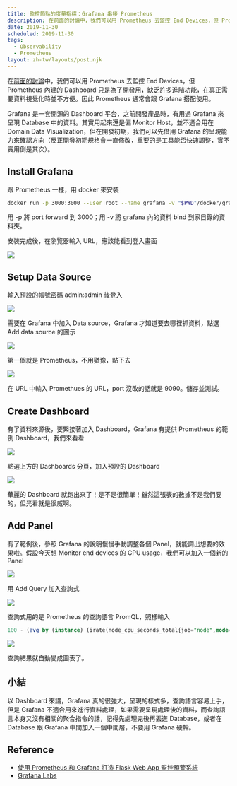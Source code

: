 ```yaml
---
title: 監控節點的度量指標：Grafana 串接 Prometheus
description: 在前面的討論中，我們可以用 Prometheus 去監控 End Devices，但 Prometheus 內建的 Dashboard 只是為了開發用，缺乏許多進階功能，在真正需要資料視覺化時並不方便。因此 Prometheus 通常會跟 Grafana 搭配使用。…
date: 2019-11-30
scheduled: 2019-11-30
tags:
  - Observability
  - Prometheus
layout: zh-tw/layouts/post.njk
---
```


在[前面的討論](https://blog.kenwsc.com/posts/2019/use-prometheus-to-monitor-end-devices/)中，我們可以用 Prometheus 去監控 End Devices，但 Prometheus 內建的 Dashboard 只是為了開發用，缺乏許多進階功能，在真正需要資料視覺化時並不方便。因此 Prometheus 通常會跟 Grafana 搭配使用。

Grafana 是一套開源的 Dashboard 平台，之前開發產品時，有用過 Grafana 來呈現 Database 中的資料。其實用起來還是偏 Monitor Host，並不適合用在 Domain Data Visualization，但在開發初期，我們可以先借用 Grafana 的呈現能力來確認方向（反正開發初期規格會一直修改，重要的是工具能否快速調整，實不實用倒是其次）。

## Install Grafana

跟 Prometheus 一樣，用 docker 來安裝

```bash
docker run -p 3000:3000 --user root --name grafana -v "$PWD"/docker/grafana:/var/lib/grafana grafana/grafana &
```

用 -p 將 port forward 到 3000；用 -v 將 grafana 內的資料 bind 到家目錄的資料夾。

安裝完成後，在瀏覽器輸入 URL，應該能看到登入畫面

![](/img/posts/2019/use-grafana-to-show-prometheus-data/grafana-1.png)

## Setup Data Source

輸入預設的帳號密碼 admin:admin 後登入

![](/img/posts/2019/use-grafana-to-show-prometheus-data/grafana-2.png)

需要在 Grafana 中加入 Data source，Grafana 才知道要去哪裡抓資料，點選 Add data source 的圖示

![](/img/posts/2019/use-grafana-to-show-prometheus-data/grafana-3.png)

第一個就是 Prometheus，不用猶豫，點下去

![](/img/posts/2019/use-grafana-to-show-prometheus-data/grafana-4.png)

在 URL 中輸入 Promethues 的 URL，port 沒改的話就是 9090。儲存並測試。

## Create Dashboard

有了資料來源後，要緊接著加入 Dashboard，Grafana 有提供 Prometheus 的範例 Dashboard，我們來看看

![](/img/posts/2019/use-grafana-to-show-prometheus-data/grafana-5.png)

點選上方的 Dashboards 分頁，加入預設的 Dashboard

![](/img/posts/2019/use-grafana-to-show-prometheus-data/grafana-6.png)

華麗的 Dashboard 就跑出來了！是不是很簡單！雖然這張表的數據不是我們要的，但光看就是很威啊。

## Add Panel

有了範例後，參照 Grafana 的說明慢慢手動調整各個 Panel，就能調出想要的效果啦。假設今天想 Monitor end devices 的 CPU usage，我們可以加入一個新的 Panel

![](/img/posts/2019/use-grafana-to-show-prometheus-data/grafana-7.png)

用 Add Query 加入查詢式

![](/img/posts/2019/use-grafana-to-show-prometheus-data/grafana-8.png)

查詢式用的是 Prometheus 的查詢語言 PromQL，照樣輸入

```sql
100 - (avg by (instance) (irate(node_cpu_seconds_total{job="node",mode="idle"}[5m])) * 100)
```

![](/img/posts/2019/use-grafana-to-show-prometheus-data/grafana-9.png)

查詢結果就自動變成圖表了。

## 小結

以 Dashboard 來講，Grafana 真的很強大，呈現的樣式多，查詢語言容易上手，但是 Grafana 不適合用來進行資料處理，如果需要呈現處理後的資料，而查詢語言本身又沒有相關的聚合指令的話，記得先處理完後再丟進 Database，或者在 Database 跟 Grafana 中間加入一個中間層，不要用 Grafana 硬幹。

## Reference

- [使用 Prometheus 和 Grafana 打造 Flask Web App 監控預警系統](https://blog.techbridge.cc/2019/08/26/how-to-use-prometheus-grafana-in-flask-app/)
- [Grafana Labs](https://grafana.com/)
